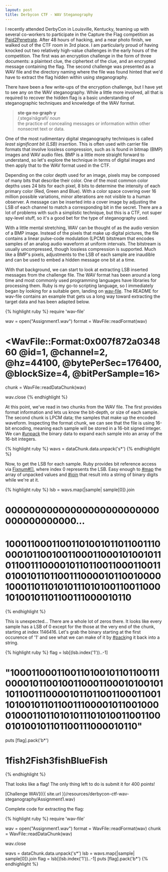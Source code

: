 ```yaml
---
layout: post
title: Derbycon CTF - WAV Steganography
---
```


I recently attended DerbyCon in Louisville, Kentucky, teaming up with several co-workers to participate in the Capture the Flag competition as [Paid2Penetrate](https://www.youtube.com/watch?v=JGhoLcsr8GA).  After 48 hours of hacking, and a near photo finish, we walked out of the CTF room in 3rd place. I am particularly proud of having knocked out two relatively high-value challenges in the early hours of the competition. The first was an encryption challenge in the form of three documents: a plaintext clue, the ciphertext of the clue, and an encrypted message containing the flag. The second challenge was presented as a WAV file and the directory naming where the file was found hinted that we'd have to extract the flag hidden within using steganography.

There have been a few write-ups of the encryption challenge, but I have yet to see any on the WAV steganography. While a little more involved, all that is required to recover the hidden flag is a basic understanding of steganographic techniques and knowledge of the WAV format.

> **ste·ga·no·graph·y**  
> /ˌsteɡəˈnäɡrəfi/ _noun_  
> the practice of concealing messages or information within other nonsecret text or data.

One of the most rudimentary digital steganography techniques is called _least significant bit (LSB) insertion_. This is often used with carrier file formats that involve lossless compression, such as is found in bitmap (BMP) images and WAV audio files. BMP is a little more straight forward to understand, so let's explore the technique in terms of digital images and then apply that to the WAV format used in the CTF.

Depending on the color depth used for an image, pixels may be composed of many bits that describe their color. One of the most common color depths uses 24 bits for each pixel, 8 bits to determine the intensity of each primary color (Red, Green and Blue). With a color space covering over 16 million possible variations, minor alterations are not visible to a human observer. A message can be inserted into a cover image by  adjusting the LSB of each channel to match a corresponding bit in the secret. There are a lot of problems with such a simplistic technique, but this is a CTF, not super spy-level stuff, so it's a good bet for the type of steganography used.

With a little mental stretching, WAV can be thought of as the audio version of a BMP image. Instead of the pixels that make up digital pictures, the file contains a linear pulse-code modulation (LPCM) bitstream that encodes samples of an analog audio waveform at uniform intervals. The bitstream is usually uncompressed, though lossless compression is supported. Much like a BMP's pixels, adjustments to the LSB of each sample are inaudible and can be used to embed a hidden message one bit at a time.

With that background, we can start to look at extracting LSB inserted messages from the challenge file. The WAV format has been around a long time and most commonly used programming languages have libraries for processing them. Ruby is my go-to scripting language, so I immediately began by looking for a suitable gem, landing on [wav-file](https://github.com/shokai/ruby-wav-file). The README for wav-file contains an example that gets us a long way toward extracting the target data and has been adapted below. 

{% highlight ruby %}
require 'wav-file'

wav = open("Assignment1.wav")
format = WavFile::readFormat(wav)
# <WavFile::Format:0x007f872a034860 @id=1, @channel=2, @hz=44100, @bytePerSec=176400, @blockSize=4, @bitPerSample=16> 
chunk = WavFile::readDataChunk(wav)

wav.close
{% endhighlight %}

At this point, we've read in two chunks from the WAV file. The first provides format information and lets us know the bit-depth, or size of each sample. The second chunk is LPCM data; the samples that make up the encoded waveform. Inspecting the format chunk, we can see that the file is using 16-bit encoding, meaning each sample will be stored in a 16-bit signed integer. We can [#unpack](http://www.rubydoc.info/stdlib/core/String:unpack) the binary data to expand each sample into an array of the 16-bit integers.

{% highlight ruby %}
wavs = dataChunk.data.unpack('s*')
{% endhighlight %}

Now, to get the LSB for each sample. Ruby provides bit reference access via [Fixnum#[]](http://www.rubydoc.info/stdlib/core/Fixnum:%5B%5D), where index 0 represents the LSB. Easy enough to [#map](http://www.rubydoc.info/stdlib/core/Array:map) the array of unpacked values and [#join](http://www.rubydoc.info/stdlib/core/Array:join) that result into a string of binary digits while we're at it.

{% highlight ruby %}
lsb = wavs.map{|sample| sample[0]}.join
# 00000000000000000000000000000000000000<snip a lot of zeros>...
# 1000110001100110100101101100111000010110010011000110001010010110110011100001011011001100011001101001011011001110000101100100001000110110101011101010011001100010100101101100111000010110
{% endhighlight %}

This is unexpected... There are a whole lot of zeros there. It looks like every sample has a LSB of 0 except for the those at the very end of the chunk, starting at index 1146416. Let's grab the binary starting at the first occurence of '1' and see what we can make of it by [#pack](http://www.rubydoc.info/stdlib/core/Array:pack)ing it back into a string.

{% highlight ruby %}
flag = lsb[(lsb.index('1'))..-1]
# "1000110001100110100101101100111000010110010011000110001010010110110011100001011011001100011001101001011011001110000101100100001000110110101011101010011001100010100101101100111000010110"
puts [flag].pack('b*')
# 1fish2Fish3fishBlueFish
{% endhighlight %}

That looks like a flag! The only thing left to do is submit it for 400 points!

[Challenge WAV]({{ site.url }}/resources/derbycon-ctf-wav-steganography/Assignment1.wav)

Complete code for extracting the flag:

{% highlight ruby %}
require 'wav-file'

wav = open("Assignment1.wav")
format = WavFile::readFormat(wav)
chunk = WavFile::readDataChunk(wav)

wav.close

wavs = dataChunk.data.unpack('s\*')
lsb = wavs.map{|sample| sample[0]}.join
flag = lsb[(lsb.index('1'))..-1]
puts [flag].pack('b*')
{% endhighlight %}
